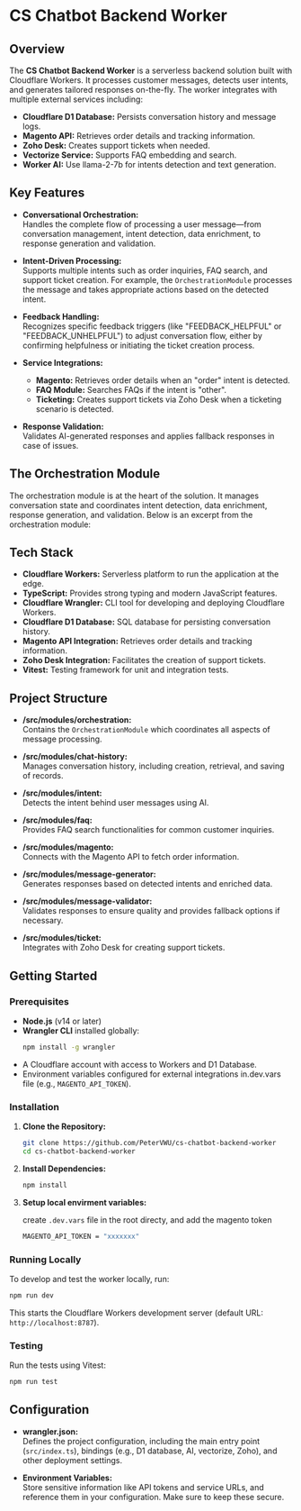 # CS Chatbot Backend Worker

## Overview

The **CS Chatbot Backend Worker** is a serverless backend solution built with Cloudflare Workers. It processes customer messages, detects user intents, and generates tailored responses on-the-fly. The worker integrates with multiple external services including:

- **Cloudflare D1 Database:** Persists conversation history and message logs.
- **Magento API:** Retrieves order details and tracking information.
- **Zoho Desk:** Creates support tickets when needed.
- **Vectorize Service:** Supports FAQ embedding and search.
- **Worker AI:** Use llama-2-7b for intents detection and text generation. 

## Key Features

- **Conversational Orchestration:**  
  Handles the complete flow of processing a user message—from conversation management, intent detection, data enrichment, to response generation and validation.
  
- **Intent-Driven Processing:**  
  Supports multiple intents such as order inquiries, FAQ search, and support ticket creation. For example, the `OrchestrationModule` processes the message and takes appropriate actions based on the detected intent.

- **Feedback Handling:**  
  Recognizes specific feedback triggers (like "FEEDBACK_HELPFUL" or "FEEDBACK_UNHELPFUL") to adjust conversation flow, either by confirming helpfulness or initiating the ticket creation process.

- **Service Integrations:**  
  - **Magento:** Retrieves order details when an "order" intent is detected.
  - **FAQ Module:** Searches FAQs if the intent is "other".
  - **Ticketing:** Creates support tickets via Zoho Desk when a ticketing scenario is detected.

- **Response Validation:**  
  Validates AI-generated responses and applies fallback responses in case of issues.

## The Orchestration Module

The orchestration module is at the heart of the solution. It manages conversation state and coordinates intent detection, data enrichment, response generation, and validation. Below is an excerpt from the orchestration module:


## Tech Stack

- **Cloudflare Workers:** Serverless platform to run the application at the edge.
- **TypeScript:** Provides strong typing and modern JavaScript features.
- **Cloudflare Wrangler:** CLI tool for developing and deploying Cloudflare Workers.
- **Cloudflare D1 Database:** SQL database for persisting conversation history.
- **Magento API Integration:** Retrieves order details and tracking information.
- **Zoho Desk Integration:** Facilitates the creation of support tickets.
- **Vitest:** Testing framework for unit and integration tests.

## Project Structure

- **/src/modules/orchestration:**  
  Contains the `OrchestrationModule` which coordinates all aspects of message processing.

- **/src/modules/chat-history:**  
  Manages conversation history, including creation, retrieval, and saving of records.

- **/src/modules/intent:**  
  Detects the intent behind user messages using AI.

- **/src/modules/faq:**  
  Provides FAQ search functionalities for common customer inquiries.

- **/src/modules/magento:**  
  Connects with the Magento API to fetch order information.

- **/src/modules/message-generator:**  
  Generates responses based on detected intents and enriched data.

- **/src/modules/message-validator:**  
  Validates responses to ensure quality and provides fallback options if necessary.

- **/src/modules/ticket:**  
  Integrates with Zoho Desk for creating support tickets.

## Getting Started

### Prerequisites

- **Node.js** (v14 or later)
- **Wrangler CLI** installed globally:
  ```bash
  npm install -g wrangler
  ```
- A Cloudflare account with access to Workers and D1 Database.
- Environment variables configured for external integrations in.dev.vars file (e.g., `MAGENTO_API_TOKEN`).

### Installation

1. **Clone the Repository:**
   ```bash
   git clone https://github.com/PeterVWU/cs-chatbot-backend-worker
   cd cs-chatbot-backend-worker
   ```

2. **Install Dependencies:**
   ```bash
   npm install
   ```

3. **Setup local envirment variables:**

    create `.dev.vars` file in the root directy, and add the magento token
    ```bash
    MAGENTO_API_TOKEN = "xxxxxxx" 
    ```  

### Running Locally

To develop and test the worker locally, run:
   ```bash
   npm run dev
   ```
This starts the Cloudflare Workers development server (default URL: `http://localhost:8787`).

### Testing

Run the tests using Vitest:
   ```bash
   npm run test
   ```

## Configuration

- **wrangler.json:**  
  Defines the project configuration, including the main entry point (`src/index.ts`), bindings (e.g., D1 database, AI, vectorize, Zoho), and other deployment settings.

- **Environment Variables:**  
  Store sensitive information like API tokens and service URLs, and reference them in your configuration. Make sure to keep these secure.